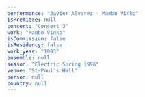 ```yaml
---
performance: "Javier Alvarez - Mambo Vinko"
isPremiere: null
concert: "Concert 3"
work: "Mambo Vinko"
isCommission: false
isResidency: false
work_year: "1993"
ensemble: null
season: "Electric Spring 1996"
venue: "St-Paul's Hall"
person: null
country: null
---
```


